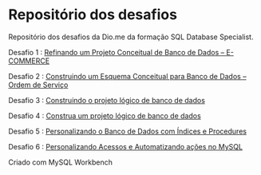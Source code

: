  # Repositório dos desafios 

Repositório dos desafios da Dio.me da formação SQL Database Specialist.

Desafio 1 : [Refinando um Projeto Conceitual de Banco de Dados – E-COMMERCE](https://github.com/hfbricio10/sql-database-especialist/blob/main/diagrama-ecommerce.png)


Desafio 2 : [Construindo um Esquema Conceitual para Banco de Dados – Ordem de Serviço](https://github.com/hfbricio10/sql-database-especialist/blob/main/modelo-conceitual-ordem-servico-oficina.png)

Desafio 3 : [Construindo o projeto lógico de banco de dados ](https://github.com/hfbricio10/sql-database-especialist/blob/main/diagrama-ecommerce.png 
)

Desafio 4 : [Construa um projeto lógico de banco de dados ](https://github.com/hfbricio10/sql-database-especialist/blob/main/desafio-4/diagrama-oficina-4-desafio.png
)

Desafio 5 : [Personalizando o Banco de Dados com Índices e Procedures ](https://github.com/hfbricio10/sql-database-especialist/tree/main/desafio-5)

Desafio 6 : [Personalizando Acessos e Automatizando ações no MySQL](https://github.com/hfbricio10/sql-database-especialist/tree/main/desafio-6)


Criado com MySQL Workbench
